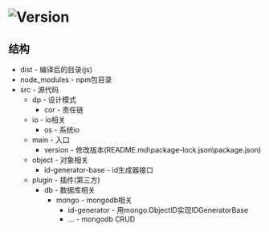 # ![Version](https://img.shields.io/badge/version-0.0.5-green.svg)

## 结构
* dist - 编译后的目录(js)
* node_modules - npm包目录
* src - 源代码
  * dp - 设计模式
    * cor - 责任链
  * io - io相关
    * os - 系统io
  * main - 入口
    * version - 修改版本(README.md\package-lock.json\package.json)
  * object - 对象相关
    * id-generator-base - id生成器接口
  * plugin - 插件(第三方)
    * db - 数据库相关
      * mongo - mongodb相关
        * id-generator - 用mongo.ObjectID实现IDGeneratorBase
        * ... - mongodb CRUD